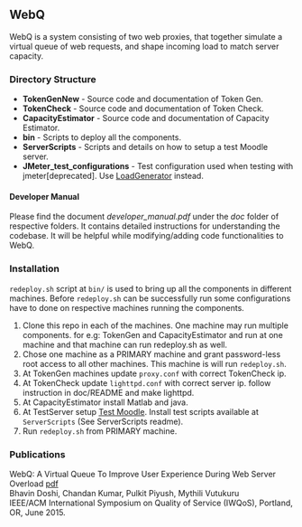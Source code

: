 ## WebQ

WebQ is a system consisting of two web proxies, that together simulate
a virtual queue of web requests, and shape incoming load to match
server capacity.

### Directory Structure

- **TokenGenNew** - Source code and documentation of Token Gen.
- **TokenCheck** - Source code and documentation of Token Check.
- **CapacityEstimator** - Source code and documentation of Capacity Estimator.
- **bin** - Scripts to deploy all the components.
- **ServerScripts** - Scripts and details on how to setup a test Moodle server.
- **JMeter_test_configurations** - Test configuration used when testing with jmeter[deprecated]. Use [LoadGenerator](https://github.com/networkedsystemsIITB/LoadGenerator) instead.

#### Developer Manual

Please find the document *developer_manual.pdf* under the *doc* folder
of respective folders. It contains detailed instructions for
understanding the codebase. It will be helpful while modifying/adding
code functionalities to WebQ.

### Installation

`redeploy.sh` script at `bin/` is used to bring up all the components
in different machines.  Before `redeploy.sh` can be successfully run
some configurations have to done on respective machines running the
components.

1. Clone this repo in each of the machines. One machine may run
   multiple components. for e.g: TokenGen and CapacityEstimator and
   run at one machine and that machine can run redeploy.sh as well.
2. Chose one machine as a PRIMARY machine and grant password-less root
   access to all other machines. This machine is will run
   `redeploy.sh`.
3. At TokenGen machines update `proxy.conf` with correct TokenCheck ip.
4. At TokenCheck update `lighttpd.conf` with correct server ip. follow
   instruction in doc/README and make lighttpd.
5. At CapacityEstimator install Matlab and java.
6. At TestServer setup [Test Moodle](https://github.com/moodlehq/moodle-performance-comparison).
   Install test scripts available at `ServerScripts` (See
   ServerScripts readme).
7. Run `redeploy.sh` from PRIMARY machine.

### Publications

WebQ: A Virtual Queue To Improve User Experience During Web Server Overload [pdf](https://www.cse.iitb.ac.in/~mythili/research/webq-iwqos.pdf)</br>
Bhavin Doshi, Chandan Kumar, Pulkit Piyush, Mythili Vutukuru</br>
IEEE/ACM International Symposium on Quality of Service (IWQoS), Portland, OR, June 2015.
